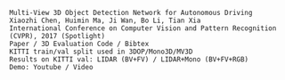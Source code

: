     Multi-View 3D Object Detection Network for Autonomous Driving
    Xiaozhi Chen, Huimin Ma, Ji Wan, Bo Li, Tian Xia
    International Conference on Computer Vision and Pattern Recognition (CVPR), 2017 (Spotlight)
    Paper / 3D Evaluation Code / Bibtex
    KITTI train/val split used in 3DOP/Mono3D/MV3D
    Results on KITTI val: LIDAR (BV+FV) / LIDAR+Mono (BV+FV+RGB)
    Demo: Youtube / Video 
